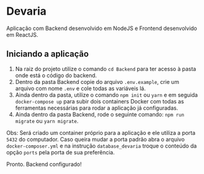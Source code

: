 # Devaria

Aplicação com Backend desenvolvido em NodeJS e Frontend desenvolvido em ReactJS.

## Iniciando a aplicação

1. Na raiz do projeto utilize o comando `cd Backend` para ter acesso à pasta onde está o código do backend.
1. Dentro da pasta Backend copie do arquivo `.env.example`, crie um arquivo com nome `.env` e cole todas as variáveis lá.
1. Ainda dentro da pasta, utilize o comando `npm init` ou `yarn` e em seguida `docker-compose up` para subir dois containers Docker com todas as ferramentas necessárias para rodar a aplicação já configuradas.
1. Ainda dentro da pasta Backend, rode o seguinte comando: `npm run migrate` ou `yarn migrate`.

Obs: Será criado um container próprio para a aplicação e ele utiliza a porta `5432` do computador. Caso queira mudar a porta padrão abra o arquivo `docker-composer.yml` e na instrução `database_devaria` troque o conteúdo da opção `ports` pela porta de sua preferência.

Pronto. Backend configurado!
